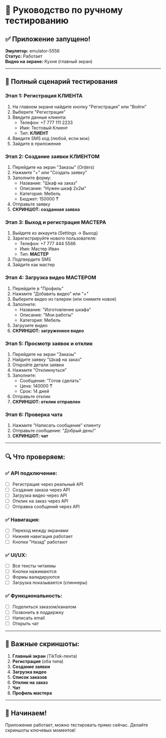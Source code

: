 # 📱 Руководство по ручному тестированию

## ✅ Приложение запущено!

**Эмулятор:** emulator-5556  
**Статус:** Работает  
**Видно на экране:** Кухня (главный экран)

---

## 🎯 Полный сценарий тестирования

### Этап 1: Регистрация КЛИЕНТА
1. На главном экране найдите кнопку "Регистрация" или "Войти"
2. Выберите "Регистрация"
3. Введите данные клиента:
   - Телефон: +7 777 111 2233
   - Имя: Тестовый Клиент
   - Тип: **КЛИЕНТ**
4. Введите SMS код (любой, если мок)
5. Зайдите в приложение

### Этап 2: Создание заявки КЛИЕНТОМ
1. Перейдите на экран "Заказы" (Orders)
2. Нажмите "+" или "Создать заявку"
3. Заполните форму:
   - Название: "Шкаф на заказ"
   - Описание: "Нужен шкаф 2x2м"
   - Категория: Мебель
   - Бюджет: 150000 ₸
4. Отправьте заявку
5. **СКРИНШОТ: созданная заявка**

### Этап 3: Выход и регистрация МАСТЕРА
1. Выйдите из аккаунта (Settings → Выход)
2. Зарегистрируйте нового пользователя:
   - Телефон: +7 777 444 5566
   - Имя: Мастер Иван
   - Тип: **МАСТЕР**
3. Подтвердите SMS
4. Зайдите как мастер

### Этап 4: Загрузка видео МАСТЕРОМ
1. Перейдите в "Профиль"
2. Нажмите "Добавить видео" или "+"
3. Выберите видео из галереи (или снимите новое)
4. Заполните:
   - Название: "Изготовление шкафа"
   - Описание: "Мои работы"
   - Категория: Мебель
5. Загрузите видео
6. **СКРИНШОТ: загруженное видео**

### Этап 5: Просмотр заявок и отклик
1. Перейдите на экран "Заказы"
2. Найдите заявку "Шкаф на заказ"
3. Откройте детали заявки
4. Нажмите "Откликнуться"
5. Заполните:
   - Сообщение: "Готов сделать"
   - Цена: 140000 ₸
   - Срок: 14 дней
6. Отправьте отклик
7. **СКРИНШОТ: отклик отправлен**

### Этап 6: Проверка чата
1. Нажмите "Написать сообщение" клиенту
2. Отправьте сообщение: "Добрый день!"
3. **СКРИНШОТ: чат**

---

## 🔍 Что проверяем:

### ✅ API подключение:
- [ ] Регистрация через реальный API
- [ ] Создание заказа через API
- [ ] Загрузка видео через API
- [ ] Отклик на заказ через API
- [ ] Отправка сообщений через API

### ✅ Навигация:
- [ ] Переход между экранами
- [ ] Нижняя навигация работает
- [ ] Кнопки "Назад" работают

### ✅ UI/UX:
- [ ] Все тексты читаемы
- [ ] Кнопки нажимаются
- [ ] Формы валидируются
- [ ] Загрузка показывается (спиннеры)

### ✅ Функциональность:
- [ ] Поделиться заказом/каналом
- [ ] Позвонить в поддержку
- [ ] Написать email
- [ ] Открыть чат

---

## 📸 Важные скриншоты:

1. **Главный экран** (TikTok-лента)
2. **Регистрация** (оба типа)
3. **Создание заявки**
4. **Загрузка видео**
5. **Список заказов**
6. **Отклик на заказ**
7. **Чат**
8. **Профиль мастера**

---

## 🚀 Начинаем!

Приложение работает, можно тестировать прямо сейчас.
Делайте скриншоты ключевых моментов!

